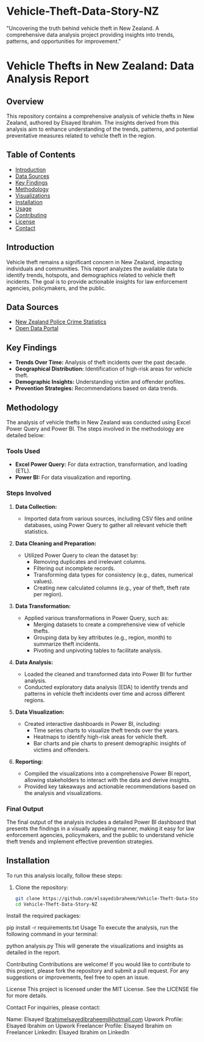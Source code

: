 # Vehicle-Theft-Data-Story-NZ
"Uncovering the truth behind vehicle theft in New Zealand. A comprehensive data analysis project providing insights into trends, patterns, and opportunities for improvement."
# Vehicle Thefts in New Zealand: Data Analysis Report

## Overview
This repository contains a comprehensive analysis of vehicle thefts in New Zealand, authored by Elsayed Ibrahim. The insights derived from this analysis aim to enhance understanding of the trends, patterns, and potential preventative measures related to vehicle theft in the region.

## Table of Contents
- [Introduction](#introduction)
- [Data Sources](#data-sources)
- [Key Findings](#key-findings)
- [Methodology](#methodology)
- [Visualizations](#visualizations)
- [Installation](#installation)
- [Usage](#usage)
- [Contributing](#contributing)
- [License](#license)
- [Contact](#contact)

## Introduction
Vehicle theft remains a significant concern in New Zealand, impacting individuals and communities. This report analyzes the available data to identify trends, hotspots, and demographics related to vehicle theft incidents. The goal is to provide actionable insights for law enforcement agencies, policymakers, and the public.

## Data Sources
- [New Zealand Police Crime Statistics](https://www.police.govt.nz)
- [Open Data Portal](https://data.govt.nz)

## Key Findings
- **Trends Over Time:** Analysis of theft incidents over the past decade.
- **Geographical Distribution:** Identification of high-risk areas for vehicle theft.
- **Demographic Insights:** Understanding victim and offender profiles.
- **Prevention Strategies:** Recommendations based on data trends.

## Methodology
The analysis of vehicle thefts in New Zealand was conducted using Excel Power Query and Power BI. The steps involved in the methodology are detailed below:

### Tools Used
- **Excel Power Query:** For data extraction, transformation, and loading (ETL).
- **Power BI:** For data visualization and reporting.

### Steps Involved

1. **Data Collection:**
   - Imported data from various sources, including CSV files and online databases, using Power Query to gather all relevant vehicle theft statistics.

2. **Data Cleaning and Preparation:**
   - Utilized Power Query to clean the dataset by:
     - Removing duplicates and irrelevant columns.
     - Filtering out incomplete records.
     - Transforming data types for consistency (e.g., dates, numerical values).
     - Creating new calculated columns (e.g., year of theft, theft rate per region).

3. **Data Transformation:**
   - Applied various transformations in Power Query, such as:
     - Merging datasets to create a comprehensive view of vehicle thefts.
     - Grouping data by key attributes (e.g., region, month) to summarize theft incidents.
     - Pivoting and unpivoting tables to facilitate analysis.

4. **Data Analysis:**
   - Loaded the cleaned and transformed data into Power BI for further analysis.
   - Conducted exploratory data analysis (EDA) to identify trends and patterns in vehicle theft incidents over time and across different regions.

5. **Data Visualization:**
   - Created interactive dashboards in Power BI, including:
     - Time series charts to visualize theft trends over the years.
     - Heatmaps to identify high-risk areas for vehicle theft.
     - Bar charts and pie charts to present demographic insights of victims and offenders.

6. **Reporting:**
   - Compiled the visualizations into a comprehensive Power BI report, allowing stakeholders to interact with the data and derive insights.
   - Provided key takeaways and actionable recommendations based on the analysis and visualizations.

### Final Output
The final output of the analysis includes a detailed Power BI dashboard that presents the findings in a visually appealing manner, making it easy for law enforcement agencies, policymakers, and the public to understand vehicle theft trends and implement effective prevention strategies.


## Installation
To run this analysis locally, follow these steps:

1. Clone the repository:
   ```bash
   git clone https://github.com/elsayedibraheem/Vehicle-Theft-Data-Story-NZ.git
   cd Vehicle-Theft-Data-Story-NZ
Install the required packages:

pip install -r requirements.txt
Usage
To execute the analysis, run the following command in your terminal:


python analysis.py
This will generate the visualizations and insights as detailed in the report.

Contributing
Contributions are welcome! If you would like to contribute to this project, please fork the repository and submit a pull request. For any suggestions or improvements, feel free to open an issue.

License
This project is licensed under the MIT License. See the LICENSE file for more details.

Contact
For inquiries, please contact:

Name: Elsayed Ibrahimelsayedibraheem@hotmail.com
Upwork Profile: Elsayed Ibrahim on Upwork
Freelancer Profile: Elsayed Ibrahim on Freelancer
LinkedIn: Elsayed Ibrahim on LinkedIn
